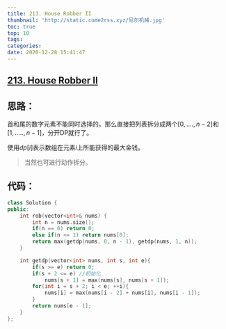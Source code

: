 ```yaml
---
title: 213. House Robber II
thumbnail: 'http://static.come2rss.xyz/尼尔机械.jpg'
toc: true
top: 10
tags:
categories:
date: 2020-12-28 15:41:47
---
```






## [213. House Robber II](https://leetcode-cn.com/problems/house-robber-ii/)



## 思路：



首和尾的数字元素不能同时选择的。那么直接把列表拆分成两个$[0,...., n - 2]$和$[1,.....,n-1]$，分开DP就行了。

使用$dp[i]$表示数组在元素$i$上所能获得的最大金钱。

> 当然也可进行动作拆分。

<!-- more -->

## 代码：

```c++
class Solution {
public:
    int rob(vector<int>& nums) {
        int n = nums.size();
        if(n == 0) return 0;
        else if(n <= 1) return nums[0];
        return max(getdp(nums, 0, n - 1), getdp(nums, 1, n));
    }

    int getdp(vector<int> nums, int s, int e){
        if(s >= e) return 0;
        if(s + 2 <= e) //初始化
            nums[s + 1] = max(nums[s], nums[s + 1]); 
        for(int i = s + 2; i < e; ++i){
            nums[i] = max(nums[i - 2] + nums[i], nums[i - 1]);
        }
        return nums[e - 1];
    }
};
```